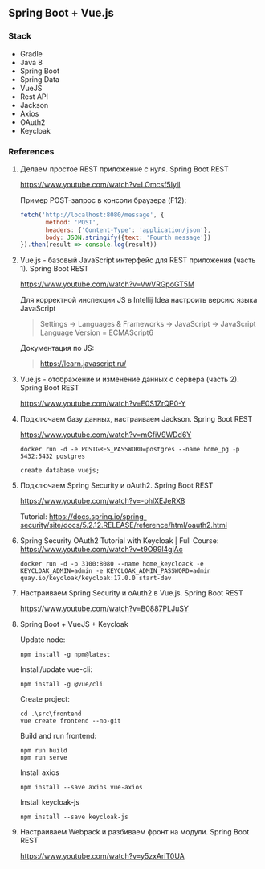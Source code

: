 ## Spring Boot + Vue.js

### Stack

* Gradle
* Java 8
* Spring Boot
* Spring Data
* VueJS
* Rest API
* Jackson
* Axios
* OAuth2
* Keycloak

### References

1. Делаем простое REST приложение с нуля. Spring Boot REST

   https://www.youtube.com/watch?v=LOmcsf5IylI

   Пример POST-запрос в консоли браузера (F12):
    ```javascript
    fetch('http://localhost:8080/message', {
           method: 'POST',
           headers: {'Content-Type': 'application/json'},
           body: JSON.stringify({text: 'Fourth message'})
    }).then(result => console.log(result))
    ```

2. Vue.js - базовый JavaScript интерфейс для REST приложения (часть 1). Spring Boot REST

   https://www.youtube.com/watch?v=VwVRGpoGT5M

   Для корректной инспекции JS в Intellij Idea настроить версию языка JavaScript
   > Settings -> Languages & Frameworks -> JavaScript -> JavaScript Language Version = ECMAScript6

   Документация по JS:
   > https://learn.javascript.ru/

3. Vue.js - отображение и изменение данных с сервера (часть 2). Spring Boot REST

   https://www.youtube.com/watch?v=E0S1ZrQP0-Y

4. Подключаем базу данных, настраиваем Jackson. Spring Boot REST

   https://www.youtube.com/watch?v=mGfiV9WDd6Y
   ```
   docker run -d -e POSTGRES_PASSWORD=postgres --name home_pg -p 5432:5432 postgres
   ```
   ```postgresql
   create database vuejs;
   ```

5. Подключаем Spring Security и oAuth2. Spring Boot REST

   https://www.youtube.com/watch?v=-ohlXEJeRX8

   Tutorial:
   https://docs.spring.io/spring-security/site/docs/5.2.12.RELEASE/reference/html/oauth2.html

6. Spring Security OAuth2 Tutorial with Keycloak | Full Course:
   https://www.youtube.com/watch?v=t9O99l4gjAc
   ```
   docker run -d -p 3100:8080 --name home_keycloack -e KEYCLOAK_ADMIN=admin -e KEYCLOAK_ADMIN_PASSWORD=admin quay.io/keycloak/keycloak:17.0.0 start-dev
   ```

7. Настраиваем Spring Security и oAuth2 в Vue.js. Spring Boot REST

   https://www.youtube.com/watch?v=B0887PLJuSY

8. Spring Boot + VueJS + Keycloak
   
   Update node:
   ```
   npm install -g npm@latest
   ```
   Install/update vue-cli:
   ```
   npm install -g @vue/cli
   ```
   Create project:
   ```
   cd .\src\frontend
   vue create frontend --no-git
   ```
   Build and run frontend:
   ```
   npm run build
   npm run serve
   ```
   Install axios
   ```
   npm install --save axios vue-axios
   ```
   Install keycloak-js
   ```
   npm install --save keycloak-js
   ```

9. Настраиваем Webpack и разбиваем фронт на модули. Spring Boot REST

   https://www.youtube.com/watch?v=y5zxAriT0UA
